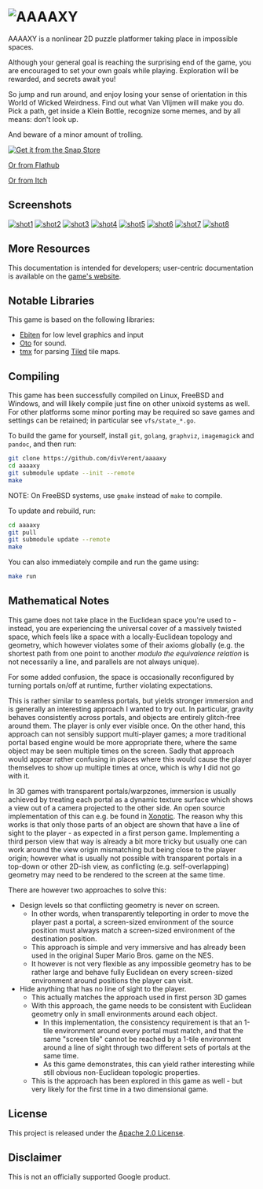 # ![AAAAXY](https://divVerent.github.io/aaaaxy/logo.png)

AAAAXY is a nonlinear 2D puzzle platformer taking place in impossible
spaces.

Although your general goal is reaching the surprising end of the game,
you are encouraged to set your own goals while playing. Exploration will
be rewarded, and secrets await you\!

So jump and run around, and enjoy losing your sense of orientation in
this World of Wicked Weirdness. Find out what Van Vlijmen will make you
do. Pick a path, get inside a Klein Bottle, recognize some memes, and by
all means: don't look up.

And beware of a minor amount of trolling.

[![Get it from the Snap
Store](https://snapcraft.io/static/images/badges/en/snap-store-black.svg)](https://snapcraft.io/aaaaxy)

[Or from
Flathub](https://flathub.org/apps/details/io.github.divverent.aaaaxy)

[Or from Itch](https://divverent.itch.io/aaaaxy)

## Screenshots

[![shot1](https://divVerent.github.io/aaaaxy/screenshots/shot1.jpg)](https://divVerent.github.io/aaaaxy/screenshots/shot1.png)
[![shot2](https://divVerent.github.io/aaaaxy/screenshots/shot2.jpg)](https://divVerent.github.io/aaaaxy/screenshots/shot2.png)
[![shot3](https://divVerent.github.io/aaaaxy/screenshots/shot3.jpg)](https://divVerent.github.io/aaaaxy/screenshots/shot3.png)
[![shot4](https://divVerent.github.io/aaaaxy/screenshots/shot4.jpg)](https://divVerent.github.io/aaaaxy/screenshots/shot4.png)
[![shot5](https://divVerent.github.io/aaaaxy/screenshots/shot5.jpg)](https://divVerent.github.io/aaaaxy/screenshots/shot5.png)
[![shot6](https://divVerent.github.io/aaaaxy/screenshots/shot6.jpg)](https://divVerent.github.io/aaaaxy/screenshots/shot6.png)
[![shot7](https://divVerent.github.io/aaaaxy/screenshots/shot7.jpg)](https://divVerent.github.io/aaaaxy/screenshots/shot7.png)
[![shot8](https://divVerent.github.io/aaaaxy/screenshots/shot8.jpg)](https://divVerent.github.io/aaaaxy/screenshots/shot8.png)

## More Resources

This documentation is intended for developers; user-centric
documentation is available on the [game's
website](https://divverent.github.io/aaaaxy/).

## Notable Libraries

This game is based on the following libraries:

  - [Ebiten](https://github.com/hajimehoshi/ebiten) for low level
    graphics and input
  - [Oto](https://github.com/hajimehoshi/oto) for sound.
  - [tmx](https://github.com/fardog/tmx) for parsing
    [Tiled](https://www.mapeditor.org/) tile maps.

## Compiling

This game has been successfully compiled on Linux, FreeBSD and Windows,
and will likely compile just fine on other unixoid systems as well. For
other platforms some minor porting may be required so save games and
settings can be retained; in particular see `vfs/state_*.go`.

To build the game for yourself, install `git`, `golang`, `graphviz`,
`imagemagick` and `pandoc`, and then run:

``` sh
git clone https://github.com/divVerent/aaaaxy
cd aaaaxy
git submodule update --init --remote
make
```

NOTE: On FreeBSD systems, use `gmake` instead of `make` to compile.

To update and rebuild, run:

``` sh
cd aaaaxy
git pull
git submodule update --remote
make
```

You can also immediately compile and run the game using:

``` sh
make run
```

## Mathematical Notes

This game does not take place in the Euclidean space you're used to -
instead, you are experiencing the universal cover of a massively twisted
space, which feels like a space with a locally-Euclidean topology and
geometry, which however violates some of their axioms globally (e.g. the
shortest path from one point to another *modulo the equivalence
relation* is not necessarily a line, and parallels are not always
unique).

For some added confusion, the space is occasionally reconfigured by
turning portals on/off at runtime, further violating expectations.

This is rather similar to seamless portals, but yields stronger
immersion and is generally an interesting approach I wanted to try out.
In particular, gravity behaves consistently across portals, and objects
are entirely glitch-free around them. The player is only ever visible
once. On the other hand, this approach can not sensibly support
multi-player games; a more traditional portal based engine would be more
appropriate there, where the same object may be seen multiple times on
the screen. Sadly that approach would appear rather confusing in places
where this would cause the player themselves to show up multiple times
at once, which is why I did not go with it.

In 3D games with transparent portals/warpzones, immersion is usually
achieved by treating each portal as a dynamic texture surface which
shows a view out of a camera projected to the other side. An open source
implementation of this can e.g. be found in
[Xonotic](https://www.xonotic.org). The reason why this works is that
only those parts of an object are shown that have a line of sight to the
player - as expected in a first person game. Implementing a third person
view that way is already a bit more tricky but usually one can work
around the view origin mismatching but being close to the player origin;
however what is usually not possible with transparent portals in a
top-down or other 2D-ish view, as conflicting (e.g. self-overlapping)
geometry may need to be rendered to the screen at the same time.

There are however two approaches to solve this:

  - Design levels so that conflicting geometry is never on screen.
      - In other words, when transparently teleporting in order to move
        the player past a portal, a screen-sized environment of the
        source position must always match a screen-sized environment of
        the destination position.
      - This approach is simple and very immersive and has already been
        used in the original Super Mario Bros. game on the NES.
      - It however is not very flexible as any impossible geometry has
        to be rather large and behave fully Euclidean on every
        screen-sized environment around positions the player can visit.
  - Hide anything that has no line of sight to the player.
      - This actually matches the approach used in first person 3D games
      - With this approach, the game needs to be consistent with
        Euclidean geometry only in small environments around each
        object.
          - In this implementation, the consistency requirement is that
            an 1-tile environment around every portal must match, and
            that the same "screen tile" cannot be reached by a 1-tile
            environment around a line of sight through two different
            sets of portals at the same time.
          - As this game demonstrates, this can yield rather interesting
            while still obvious non-Euclidean topologic properties.
      - This is the approach has been explored in this game as well -
        but very likely for the first time in a two dimensional game.

## License

This project is released under the [Apache 2.0 License](LICENSE).

## Disclaimer

This is not an officially supported Google product.
